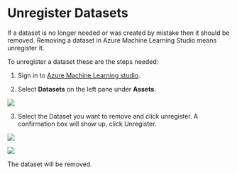 # Unregister Datasets

If a dataset is no longer needed or was created by mistake then it should be removed. Removing a dataset in Azure Machine Learning Studio means unregister it.

To unregister a dataset these are the steps needed:
 
1. Sign in to [Azure Machine Learning studio](https://ml.azure.com/).

2. Select **Datasets** on the left pane under **Assets**.

![](https://github.com/felicity-borg/Getting-Started-On-Azure-ML/blob/main/Images/dataset1.PNG)

3. Select the Dataset you want to remove and click unregister. A confirmation box will show up, click Unregister.

![](https://github.com/felicity-borg/Getting-Started-On-Azure-ML/blob/main/Images/unregisterdataset1.PNG)

![](https://github.com/felicity-borg/Getting-Started-On-Azure-ML/blob/main/Images/unregisterdataset2.PNG)

The dataset will be removed.
